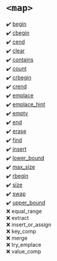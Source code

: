 # `<map>`
:heavy_check_mark: [begin](begin.md)  
:heavy_check_mark: [cbegin](cbegin.md)  
:heavy_check_mark: [cend](cend.md)  
:heavy_check_mark: [clear](clear.md)  
:heavy_check_mark: [contains](contains.md)  
:heavy_check_mark: [count](count.md)  
:heavy_check_mark: [crbegin](crbegin.md)  
:heavy_check_mark: [crend](crend.md)  
:heavy_check_mark: [emplace](emplace.md)  
:heavy_check_mark: [emplace_hint](emplace_hint.md)  
:heavy_check_mark: [empty](empty.md)  
:heavy_check_mark: [end](end.md)  
:heavy_check_mark: [erase](erase.md)  
:heavy_check_mark: [find](find.md)  
:heavy_check_mark: [insert](insert.md)  
:heavy_check_mark: [lower_bound](lower_bound.md)  
:heavy_check_mark: [max_size](max_size.md)  
:heavy_check_mark: [rbegin](rbegin.md)  
:heavy_check_mark: [size](size.md)  
:heavy_check_mark: [swap](swap.md)  
:heavy_check_mark: [upper_bound](upper_bound.md)  
:x: equal_range  
:x: extract  
:x: insert_or_assign  
:x: key_comp  
:x: merge    
:x: try_emplace  
:x: value_comp  
